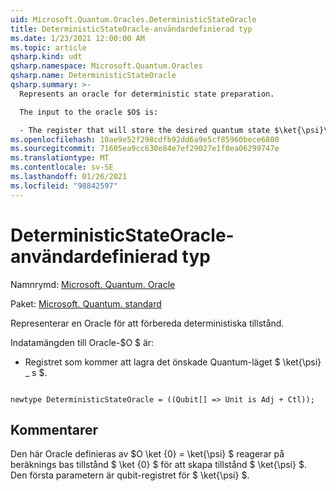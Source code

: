 ```yaml
---
uid: Microsoft.Quantum.Oracles.DeterministicStateOracle
title: DeterministicStateOracle-användardefinierad typ
ms.date: 1/23/2021 12:00:00 AM
ms.topic: article
qsharp.kind: udt
qsharp.namespace: Microsoft.Quantum.Oracles
qsharp.name: DeterministicStateOracle
qsharp.summary: >-
  Represents an oracle for deterministic state preparation.

  The input to the oracle $O$ is:

  - The register that will store the desired quantum state $\ket{\psi}\_s$.
ms.openlocfilehash: 10ae9e52f298cdfb92dd6a9e5cf85960bece6800
ms.sourcegitcommit: 71605ea9cc630e84e7ef29027e1f0ea06299747e
ms.translationtype: MT
ms.contentlocale: sv-SE
ms.lasthandoff: 01/26/2021
ms.locfileid: "98842597"
---
```

# <a name="deterministicstateoracle-user-defined-type"></a>DeterministicStateOracle-användardefinierad typ

Namnrymd: [Microsoft. Quantum. Oracle](xref:Microsoft.Quantum.Oracles)

Paket: [Microsoft. Quantum. standard](https://nuget.org/packages/Microsoft.Quantum.Standard)


Representerar en Oracle för att förbereda deterministiska tillstånd.

Indatamängden till Oracle-$O $ är:

- Registret som kommer att lagra det önskade Quantum-läget $ \ket{\psi} \_ s $.

```qsharp

newtype DeterministicStateOracle = ((Qubit[] => Unit is Adj + Ctl));
```



## <a name="remarks"></a>Kommentarer

Den här Oracle definieras av $O \ket {0} = \ket{\psi} $ reagerar på beräknings bas tillstånd $ \ket {0} $ för att skapa tillstånd $ \ket{\psi} $.
Den första parametern är qubit-registret för $ \ket{\psi} $.
